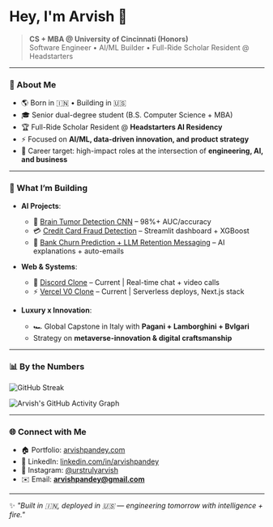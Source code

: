 # Hey, I'm Arvish 👋  

> **CS + MBA @ University of Cincinnati (Honors)**  
> Software Engineer • AI/ML Builder • Full-Ride Scholar Resident @ Headstarters  

---

### 🚀 About Me
- 🌎 Born in 🇮🇳 • Building in 🇺🇸  
- 🎓 Senior dual-degree student (B.S. Computer Science + MBA)  
- 🏆 Full-Ride Scholar Resident @ **Headstarters AI Residency**  
- ⚡ Focused on **AI/ML, data-driven innovation, and product strategy**  
- 🎯 Career target: high-impact roles at the intersection of **engineering, AI, and business**  

---

### 🔨 What I’m Building
- **AI Projects**:  
  - 🧠 [Brain Tumor Detection CNN](https://arvishpandey.com/#projects) – 98%+ AUC/accuracy  
  - 💳 [Credit Card Fraud Detection](https://arvishpandey.com/#projects) – Streamlit dashboard + XGBoost  
  - 🏦 [Bank Churn Prediction + LLM Retention Messaging](https://arvishpandey.com/#projects) – AI explanations + auto-emails  

- **Web & Systems**:  
  - 🎥 [Discord Clone](https://github.com/arvish) – Current | Real-time chat + video calls  
  - ⚡ [Vercel V0 Clone](https://github.com/arvish) – Current | Serverless deploys, Next.js stack  

- **Luxury x Innovation**:  
  - 🏎️ Global Capstone in Italy with **Pagani + Lamborghini + Bvlgari**  
  - Strategy on **metaverse-innovation & digital craftsmanship**  

---

### 📊 By the Numbers
![GitHub Streak](https://streak-stats.demolab.com?user=arvish)

![Arvish's GitHub Activity Graph](https://github-readme-activity-graph.vercel.app/graph?username=arvish&theme=tokyo-night)

---

### 🌐 Connect with Me
- 🏠 Portfolio: [arvishpandey.com](https://arvishpandey.com)  
- 💼 LinkedIn: [linkedin.com/in/arvishpandey](https://linkedin.com/in/arvp)  
- 📸 Instagram: [@urstrulyarvish](https://instagram.com/urstrulyarvish)  
- ✉️ Email: **arvishpandey@gmail.com**  

---

✨ *"Built in 🇮🇳, deployed in 🇺🇸 — engineering tomorrow with intelligence + fire."*  
